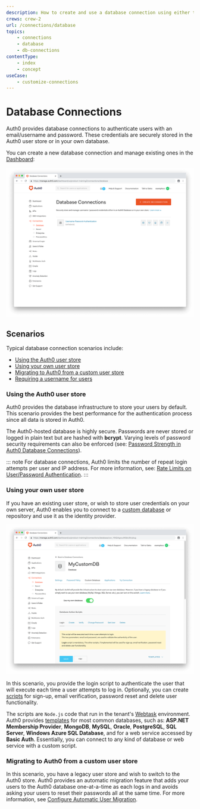 ```yaml
---
description: How to create and use a database connection using either the Auth0 user store or your own user store.
crews: crew-2
url: /connections/database
topics:
    - connections
    - database
    - db-connections
contentType: 
    - index
    - concept
useCase:
    - customize-connections
---
```


# Database Connections

Auth0 provides database connections to authenticate users with an email/username and password. These credentials are securely stored in the Auth0 user store or in your own database.

You can create a new database connection and manage existing ones in the [Dashboard](${manage_url}/#/connections/database):

![](/media/articles/connections/database/database-connections.png)

## Scenarios

Typical database connection scenarios include:

* [Using the Auth0 user store](#using-the-auth0-user-store)
* [Using your own user store](#using-your-own-user-store)
* [Migrating to Auth0 from a custom user store](#migrating-to-auth0-from-a-custom-user-store)
* [Requiring a username for users](/connections/database/require-username)

### Using the Auth0 user store

Auth0 provides the database infrastructure to store your users by default. This scenario provides the best performance for the authentication process since all data is stored in Auth0.

The Auth0-hosted database is highly secure. Passwords are never stored or logged in plain text but are hashed with **bcrypt**. Varying levels of password security requirements can also be enforced (see: [Password Strength in Auth0 Database Connections](/password-strength)).

::: note
For database connections, Auth0 limits the number of repeat login attempts per user and IP address. For more information, see: [Rate Limits on User/Password Authentication](/connections/database/rate-limits).
:::

### Using your own user store

If you have an existing user store, or wish to store user credentials on your own server, Auth0 enables you to connect to a [custom database](/connections/database/custom-db) or repository and use it as the identity provider.

![](/media/articles/connections/database/custom-database.png)

In this scenario, you provide the login script to authenticate the user that will execute each time a user attempts to log in. Optionally, you can create [scripts](/connections/database/custom-db/templates) for sign-up, email verification, password reset and delete user functionality.

The scripts are `Node.js` code that run in the tenant's [Webtask](https://webtask.io/) environment. Auth0 provides [templates](/connections/database/custom-db/templates) for most common databases, such as: **ASP.NET Membership Provider**, **MongoDB**, **MySQL**, **Oracle**, **PostgreSQL**, **SQL Server**, **Windows Azure SQL Database**, and for a web service accessed by **Basic Auth**. Essentially, you can connect to any kind of database or web service with a custom script.

### Migrating to Auth0 from a custom user store

In this scenario, you have a legacy user store and wish to switch to the Auth0 store. Auth0 provides an automatic migration feature that adds your users to the Auth0 database one-at-a-time as each logs in and avoids asking your users to reset their passwords all at the same time. For more information, see [Configure Automatic User Migration](/users/guides/configure-automatic-migration).
